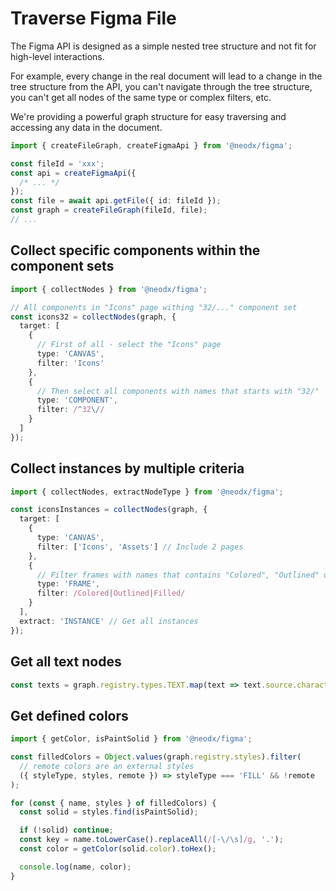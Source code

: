 # Traverse Figma File

The Figma API is designed as a simple nested tree structure and not fit for high-level interactions.

For example, every change in the real document will lead to a change in the tree structure from the API, you can't navigate through the tree structure,
you can't get all nodes of the same type or complex filters, etc.

We're providing a powerful graph structure for easy traversing and accessing any data in the document.

```ts
import { createFileGraph, createFigmaApi } from '@neodx/figma';

const fileId = 'xxx';
const api = createFigmaApi({
  /* ... */
});
const file = await api.getFile({ id: fileId });
const graph = createFileGraph(fileId, file);
// ...
```

## Collect specific components within the component sets

```ts
import { collectNodes } from '@neodx/figma';

// All components in "Icons" page withing "32/..." component set
const icons32 = collectNodes(graph, {
  target: [
    {
      // First of all - select the "Icons" page
      type: 'CANVAS',
      filter: 'Icons'
    },
    {
      // Then select all components with names that starts with "32/"
      type: 'COMPONENT',
      filter: /^32\//
    }
  ]
});
```

## Collect instances by multiple criteria

```ts
import { collectNodes, extractNodeType } from '@neodx/figma';

const iconsInstances = collectNodes(graph, {
  target: [
    {
      type: 'CANVAS',
      filter: ['Icons', 'Assets'] // Include 2 pages
    },
    {
      // Filter frames with names that contains "Colored", "Outlined" or "Filled"
      type: 'FRAME',
      filter: /Colored|Outlined|Filled/
    }
  ],
  extract: 'INSTANCE' // Get all instances
});
```

## Get all text nodes

```ts
const texts = graph.registry.types.TEXT.map(text => text.source.characters);
```

## Get defined colors

```ts
import { getColor, isPaintSolid } from '@neodx/figma';

const filledColors = Object.values(graph.registry.styles).filter(
  // remote colors are an external styles
  ({ styleType, styles, remote }) => styleType === 'FILL' && !remote
);

for (const { name, styles } of filledColors) {
  const solid = styles.find(isPaintSolid);

  if (!solid) continue;
  const key = name.toLowerCase().replaceAll(/[-\/\s]/g, '.');
  const color = getColor(solid.color).toHex();

  console.log(name, color);
}
```

